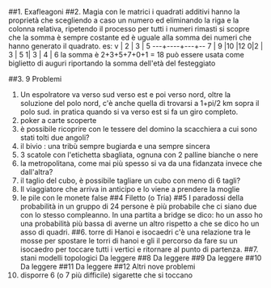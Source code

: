 ##1. Exafleagoni
##2. Magia con le matrici
i quadrati additivi hanno la proprietà che scegliendo a caso un numero ed eliminando la riga e la colonna relativa, ripetendo il processo per tutti i numeri 
rimasti si scopre che la somma è sempre costante ed è uguale alla somma dei numeri che hanno generato il quadrato. es:
v  | 2  | 3 | 5
---+----+---+--
7 | 9 |10 |12
0|2 | 3 | 5
1| 3 | 4 | 6
la somma è 2+3+5+7+0+1 = 18
può essere usata come biglietto di auguri riportando la somma dell'età del festeggiato

##3. 9 Problemi
1) Un espolratore va verso sud verso est e poi verso nord, oltre la soluzione del polo nord, c'è anche quella di trovarsi a 1+pi/2 km sopra il polo sud. in pratica quando si va verso est si fa un giro completo. 
2) poker a carte scoperte
3) è possibile ricoprire con le tessere del domino la scacchiera a cui sono stati tolti due angoli?
4) il bivio : una tribù sempre bugiarda e una sempre sincera
5) 3 scatole con l'etichetta sbagliata, ognuna con 2 palline bianche o nere
6) la metropolitana, come mai più spesso si va da una fidanzata invece che dall'altra?
7) il taglio del cubo, è possibile tagliare un cubo con meno di 6 tagli?
8) Il viaggiatore che arriva in anticipo e lo viene a prendere la moglie
9) le pile con le monete false
##4 Filetto (o Tria)
##5 I paradossi della probabilità
in un gruppo di 24 persone è più probabile che ci siano due con lo stesso compleanno. 
In una partita a bridge se dico: ho un asso ho una probabilità più bassa di averne un altro rispetto a che se dico ho un asso di quadri. 
##6. torre di Hanoi e isocaedri
c'è una relazione tra le mosse per spostare le torri di hanoi e gli il percorso da fare su un isocaedro per toccare tutti i vertici e ritornare al punto di partenza. 
##7. stani modelli topologici
Da leggere 
##8
Da leggere 
##9
Da leggere 
##10
Da leggere 
##11
Da leggere 
##12 Altri nove problemi
1) disporre 6 (o 7 più difficile) sigarette che si toccano

